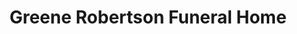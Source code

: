 ---
title: "Greene Robertson Funeral Home"
url: /sutton/greene-robertson-funeral-home/
shop: funeral directors
---